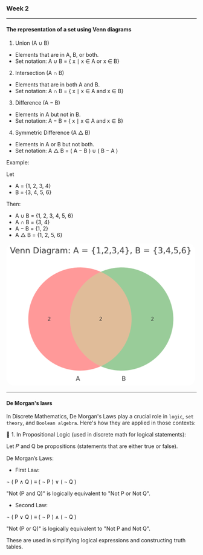 ### Week 2

---

#### The representation of a set using Venn diagrams

1. Union (A ∪ B)

- Elements that are in A, B, or both.
- Set notation: A ∪ B = { x ∣ x ∈ A or x ∈ B}

2. Intersection (A ∩ B)

- Elements that are in both A and B.
- Set notation: A ∩ B = { x ∣ x ∈ A and x ∈ B}

3. Difference (A − B)

- Elements in A but not in B.
- Set notation: A − B = { x ∣ x ∈ A and x ∈ B}

4. Symmetric Difference (A △ B)

- Elements in A or B but not both.
- Set notation: A △ B = ( A − B ) ∪ ( B − A )

Example:

Let

- A = {1, 2, 3, 4}
- B = {3, 4, 5, 6}

Then:

- A ∪ B = {1, 2, 3, 4, 5, 6}
- A ∩ B = {3, 4}
- A − B = {1, 2}
- A △ B = {1, 2, 5, 6}

<img src="./venn diagram.png" width="500px" style="border-radius: 20px;" >

---

#### De Morgan's laws

In Discrete Mathematics, De Morgan's Laws play a crucial role in `logic`, `set theory`, and `Boolean algebra`. Here's how they are applied in those contexts:

🔷 1. In Propositional Logic (used in discrete math for logical statements):

Let 𝑃 and Q be propositions (statements that are either true or false).

De Morgan’s Laws:

- First Law:

¬ ( P ∧ Q ) ≡ ( ¬ P ) ∨ ( ¬ Q )

"Not (P and Q)" is logically equivalent to "Not P or Not Q".

- Second Law:

¬ ( P ∨ Q ) ≡ ( ¬ P ) ∧ ( ¬ Q )

"Not (P or Q)" is logically equivalent to "Not P and Not Q".

These are used in simplifying logical expressions and constructing truth tables.
